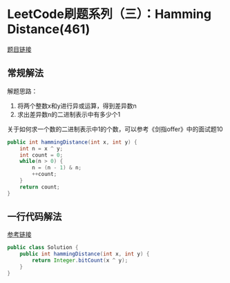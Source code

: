 # LeetCode刷题系列（三）：Hamming Distance(461)

[题目链接][2]
## 常规解法

解题思路：

1. 将两个整数x和y进行异或运算，得到差异数n
2. 求出差异数n的二进制表示中有多少个1

关于如何求一个数的二进制表示中1的个数，可以参考《剑指offer》中的面试题10

```java
public int hammingDistance(int x, int y) {
    int n = x ^ y;
    int count = 0;
    while(n > 0) {
        n = (n - 1) & n;
        ++count;
    }
    return count;
}
```

## 一行代码解法

[参考链接][1]

```Java
public class Solution {
    public int hammingDistance(int x, int y) {
        return Integer.bitCount(x ^ y);
    }
}
```

[1]: https://leetcode.com/problems/hamming-distance/discuss/94698/Java-1-Line-Solution-:D "Hamming Distance 一行代码解法"
[2]:https://leetcode.com/problems/hamming-distance/description/ "题目链接"

